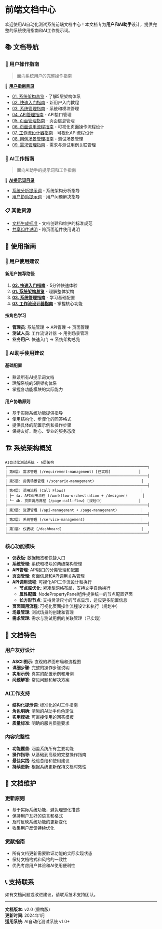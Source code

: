# 前端文档中心

欢迎使用AI自动化测试系统前端文档中心！本文档专为**用户和AI助手**设计，提供完整的系统使用指南和AI工作提示词。

## 📚 文档导航

### 👥 用户操作指南
> 面向系统用户的完整操作指南

📁 **[用户指南目录](./user-guides/)**
- [01. 系统架构总览](./user-guides/01-system-overview.md) - 了解5层架构体系
- [02. 快速入门指南](./user-guides/02-getting-started.md) - 新用户入门教程
- [03. 系统管理指南](./user-guides/03-system-management.md) - 系统和模块管理
- [04. API管理指南](./user-guides/04-api-management.md) - API接口管理
- [05. 页面管理指南](./user-guides/05-page-management.md) - 页面信息管理
- [06. 页面调用流程指南](./user-guides/06-page-call-flow.md) - 可视化页面操作流程设计
- [07. 工作流设计器指南](./user-guides/07-workflow-designer.md) - 可视化API流程设计
- [08. 用例场景管理指南](./user-guides/08-scenario-management.md) - 测试场景管理
- [09. 需求管理指南](./user-guides/09-requirement-management.md) - 需求与测试用例关联管理

### 🤖 AI工作指南
> 面向AI助手的提示词和工作指南

📁 **[AI提示词目录](./ai-prompts/)**
- [系统分析提示词](./ai-prompts/system-analysis.md) - 系统架构分析指导
- [用户协助提示词](./ai-prompts/user-assistance.md) - 用户问题解决指导

### 📋 其他资源
- [文档生成标准](./DOCUMENTATION_STANDARDS.md) - 文档创建和维护的标准规范
- [共享组件说明](./shared-components.md) - 跨页面组件使用说明

## 🎯 使用指南

### 👤 用户使用建议

#### 新用户推荐路径
1. **[02. 快速入门指南](./user-guides/02-getting-started.md)** - 5分钟快速体验
2. **[01. 系统架构总览](./user-guides/01-system-overview.md)** - 理解整体架构
3. **[03. 系统管理指南](./user-guides/03-system-management.md)** - 学习基础配置
4. **[07. 工作流设计器指南](./user-guides/07-workflow-designer.md)** - 掌握核心功能

#### 按角色学习
- **管理员**: 系统管理 → API管理 → 页面管理
- **测试人员**: 工作流设计器 → 用例场景管理
- **业务用户**: 快速入门 → 系统架构总览

### 🤖 AI助手使用建议

#### 基础配置
- 熟读所有AI提示词文档
- 理解系统的5层架构体系
- 掌握各功能模块的实际能力

#### 用户协助原则
- 基于实际系统功能提供指导
- 使用结构化、步骤化的回答格式
- 提供具体的配置示例和操作步骤
- 保持友好、耐心、专业的服务态度

## 🏗️ 系统架构概览

```
AI自动化测试系统 - 6层架构
┌─────────────────────────────────────────────────────────────────┐
│ 第6层: 需求管理 (/requirement-management) [已实现]             │
├─────────────────────────────────────────────────────────────────┤
│ 第5层: 用例场景管理 (/scenario-management)                      │
├─────────────────────────────────────────────────────────────────┤
│ 第4层: 调用流程 (Call Flows)                                   │
│ ├─ 4a. API调用流程 (/workflow-orchestration + /designer)       │
│ └─ 4b. 页面调用流程 (/page-call-flow) [规划中]                 │
├─────────────────────────────────────────────────────────────────┤
│ 第3层: 资源管理 (/api-management + /page-management)           │
├─────────────────────────────────────────────────────────────────┤
│ 第2层: 系统管理 (/service-management)                          │
├─────────────────────────────────────────────────────────────────┤
│ 第1层: 仪表板 (/dashboard)                                     │
└─────────────────────────────────────────────────────────────────┘
```

### 核心功能模块
- **仪表板**: 数据概览和快捷入口
- **系统管理**: 系统和模块的两级架构管理
- **API管理**: API接口的分类管理和配置
- **页面管理**: 页面信息和API调用关系管理
- **API调用流程**: 可视化API工作流设计和执行
  - **节点库优化**: 紧凑型网格布局，支持文字自动换行
  - **属性配置**: NodePropertyPanel组件提供统一的节点配置界面
  - **长方形节点**: 支持灵活尺寸的节点显示，适应更多配置信息
- **页面调用流程**: 可视化页面操作流程设计和执行（规划中）
- **场景管理**: 测试场景的创建和管理
- **需求管理**: 需求与测试用例的关联管理（已实现）

## 📖 文档特色

### 用户友好设计
- **ASCII图示**: 直观的界面布局和流程图
- **详细步骤**: 完整的操作步骤说明
- **实用示例**: 真实的配置示例和用例
- **问题解答**: 常见问题和解决方案

### AI工作支持
- **结构化提示词**: 标准化的AI工作指南
- **角色明确**: 清晰的AI助手角色定位
- **实用模板**: 可直接使用的回答模板
- **质量标准**: 明确的服务质量要求

### 内容完整性
- **功能覆盖**: 涵盖系统所有主要功能
- **操作指导**: 从基础到高级的完整操作指南
- **最佳实践**: 经验总结和使用建议
- **持续更新**: 根据系统更新保持文档时效性

## 🔄 文档维护

### 更新原则
- 基于实际系统功能，避免理想化描述
- 保持用户友好的语言和格式
- 及时反映系统功能的更新变化
- 收集用户反馈持续优化

### 贡献指南
- 所有文档更新需要验证功能的实际实现状态
- 保持文档格式和风格的一致性
- 优先考虑用户体验和AI使用便利性

## 📞 支持联系

如有文档问题或改进建议，请联系技术支持团队。

---

**文档版本**: v2.0 (重构版)  
**更新时间**: 2024年1月  
**适用系统**: AI自动化测试系统 v1.0+
